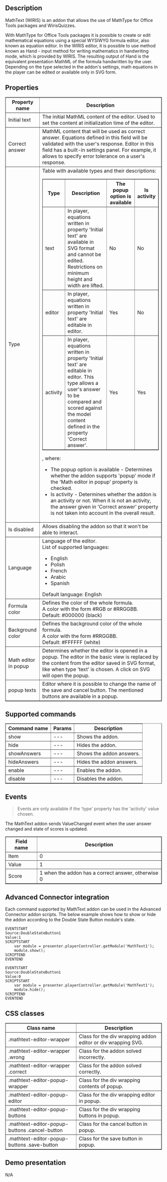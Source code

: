 ## Description

MathText (WIRIS) is an addon that allows the use of MathType for Office Tools packages and WirisQuizzes.

With MathType for Office Tools packages it is possible to create or edit mathematical equations using a special WYSIWYG formula editor, also known as equation editor. In the WIRIS editor, it is possible to use method known as Hand - input method for writing mathematics in handwriting mode, which is provided by WIRIS. The resulting output of Hand is the equivalent presentation MathML of the formula handwritten by the user. Depending on the type selected in the addon's settings, math equations in the player can be edited or available only in SVG form.

## Properties

<table border='1'>
    <tr>
        <th>Property name</th>
        <th>Description</th>
    </tr>
    <tr>
        <td>Initial text</td>
        <td>The initial MathML content of the editor. Used to set the content at initialization time of the editor.</td>
    </tr>
    <tr>
        <td>Correct answer</td>
        <td>MathML content that will be used as correct answer. Equations defined in this field will be validated with the 
            user's response. Editor in this field has a built-in settings panel. For example, it allows to specify 
            error tolerance on a user's response. 
        </td>
    </tr>
    <tr>
        <td>Type</td>
        <td>
            Table with available types and their descriptions:
            <table border='1'>
                <tbody>
                    <tr>
                        <th>Type</th>
                        <th>Description</th>
                        <th>The popup option is available</th>
                        <th>Is activity</th>
                    </tr>
                    <tr>
                        <td>text</td>
                        <td>In player, equations written in property 'Initial text' are available in SVG format and 
                            cannot be edited. Restrictions on minimum height and width are lifted.
                        </td>
                        <td>No</td>
                        <td>No</td>
                    </tr>
                    <tr>
                        <td>editor</td>
                        <td>In player, equations written in property 'Initial text' are editable in editor.</td>
                        <td>Yes</td>
                        <td>No</td>
                    </tr>
                    <tr>
                        <td>activity</td>
                        <td>In player, equations written in property 'Initial text' are editable in editor.
                            This type allows a user's answer to be compared and scored against the model content 
                            defined in the property 'Correct answer'.
                        </td>
                        <td>Yes</td>
                        <td>Yes</td>
                    </tr>
                </tbody>
            </table>
            , where:
            <ul>
                <li>The popup option is available - Determines whether the addon supports 'popup' mode if the 'Math editor in popup' property is checked.</li>
                <li>Is activity - Determines whether the addon is an activity or not. When it is not an activity, the answer given in 'Correct answer' property is not taken into account in the overall result.</li>
            </ul>
        </td>
    </tr>
    <tr>
        <td>Is disabled</td>
	    <td>Allows disabling the addon so that it won't be able to interact.</td>
    </tr>
    <tr>
        <td>Language</td>
        <td>Language of the editor.<br>
            List of supported languages: 
            <ul>
                <li>English</li>
                <li>Polish</li>
                <li>French</li>
                <li>Arabic</li>
                <li>Spanish</li>
            </ul>            
            Default language: English
        </td>
    </tr>
    <tr>
        <td>Formula color</td>
        <td>Defines the color of the whole formula.<br>
            A color with the form #RGB or #RRGGBB.<br>
            Default: #000000 (black)
        </td>
    </tr>
    <tr>
        <td>Background color</td>
        <td>Defines the background color of the whole formula.<br>
            A color with the form #RRGGBB.<br>
            Default: #FFFFFF (white)
        </td>
    </tr>
    <tr>
        <td>Math editor in popup</td>
        <td>Determines whether the editor is opened in a popup. The editor in the basic view is replaced by the 
            content from the editor saved in SVG format, like when type 'text' is chosen. 
            A click on SVG will open the popup.
        </td>
    </tr>
    <tr>
        <td>popup texts</td>
        <td>Editor where it is possible to change the name of the save and cancel button.
            The mentioned buttons are available in a popup.
        </td>
    </tr>
</table>

## Supported commands

<table border='1'>
    <tr>
        <th>Command name</th>
        <th>Params</th>
        <th>Description</th>
    </tr>
    <tr>
        <td>show</td>
        <td>---</td>
        <td>Shows the addon.</td>
    </tr>
    <tr>
        <td>hide</td>
        <td>---</td>
        <td>Hides the addon.</td>
    </tr>
    <tr>
        <td>showAnswers</td>
        <td>---</td>
        <td>Shows the addon answers.</td>
    </tr>
    <tr>
        <td>hideAnswers</td>
        <td>---</td>
        <td>Hides the addon answers.</td>
    </tr>
    <tr>
        <td>enable</td>
        <td>---</td>
        <td>Enables the addon.</td>
    </tr>
    <tr>
        <td>disable</td>
        <td>---</td>
        <td>Disables the addon.</td>
    </tr>
</table>

## Events

> Events are only available if the 'type' property has the 'activity' value chosen.

The MathText addon sends ValueChanged event when the user answer changed and state of scores is updated.

<table border='1'>
    <tr>
        <th>Field name</th>
        <th>Description</th>
    </tr>
    <tr>
        <td>Item</td>
        <td>0</td>
    </tr>
    <tr>
        <td>Value</td>
        <td>1</td>
    </tr>
    <tr>
        <td>Score</td>
        <td>1 when the addon has a correct answer, otherwise 0</td>
    </tr>
</table>

## Advanced Connector integration

Each command supported by MathText addon can be used in the Advanced Connector addon scripts. 
The below example shows how to show or hide the addon according to the Double State Button module's state.

    EVENTSTART
    Source:DoubleStateButton1
    Value:1
    SCRIPTSTART
        var module = presenter.playerController.getModule('MathText1');
        module.show();
	SCRIPTEND
    EVENTEND
    
	EVENTSTART
    Source:DoubleStateButton1
    Value:0
    SCRIPTSTART
        var module = presenter.playerController.getModule('MathText1');
        module.hide();
	SCRIPTEND
    EVENTEND

## CSS classes

<table border='1'>
    <tr>
        <th>Class name</th>
        <th>Description</th>
    </tr>
    <tr>
        <td>.mathtext-editor-wrapper</td>
        <td>Class for the div wrapping addon editor or div wrapping SVG.</td>
    </tr>
    <tr>
        <td>.mathtext-editor-wrapper .wrong</td>
        <td>Class for the addon solved incorrectly.</td>
    </tr>
    <tr>
        <td>.mathtext-editor-wrapper .correct</td>
        <td>Class for the addon solved correctly.</td>
    </tr>
    <tr>
        <td>.mathtext-editor-popup-wrapper</td>
        <td>Class for the div wrapping contents of popup.</td>
    </tr>
    <tr>
        <td>.mathtext-editor-popup-editor</td>
        <td>Class for the div wrapping editor in popup.</td>
    </tr>
    <tr>
        <td>.mathtext-editor-popup-buttons</td>
        <td>Class for the div wrapping buttons in popup.</td>
    </tr>
    <tr>
        <td>.mathtext-editor-popup-buttons .cancel-button</td>
        <td>Class for the cancel button in popup.</td>
    </tr>
    <tr>
        <td>.mathtext-editor-popup-buttons .save-button</td>
        <td>Class for the save button in popup.</td>
    </tr>
</table>

## Demo presentation

N/A
